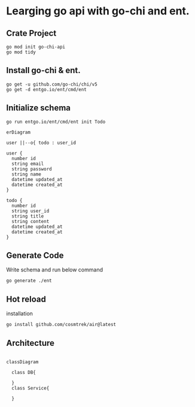 # Learging go api with go-chi and ent.

## Crate Project

```shell
go mod init go-chi-api
go mod tidy
```

## Install go-chi & ent.

```shell
go get -u github.com/go-chi/chi/v5
go get -d entgo.io/ent/cmd/ent
```

## Initialize schema

```shell
go run entgo.io/ent/cmd/ent init Todo
```

```mermaid
erDiagram

user ||--o{ todo : user_id

user {
  number id
  string email
  string password
  string name
  datetime updated_at
  datetime created_at
}

todo {
  number id
  string user_id
  string title
  string content
  datetime updated_at
  datetime created_at
}

```

## Generate Code

Write schema and run below command

```shell
go generate ./ent
```

## Hot reload

installation

```shell
go install github.com/cosmtrek/air@latest
```

## Architecture

```mermaid

classDiagram

  class DB{

  }
  class Service{

  }

```

